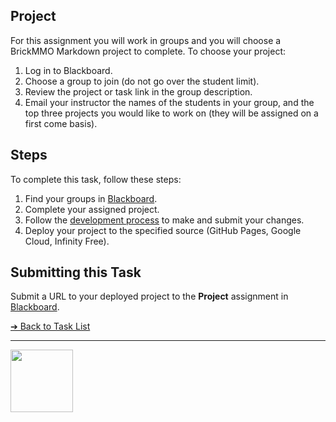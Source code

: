 <style>@import url("//readme.codeadam.ca/readme.css");</style>

## Project

For this assignment you will work in groups and you will choose a BrickMMO Markdown project to complete. To choose your project:

1. Log in to Blackboard.
2. Choose a group to join (do not go over the student limit).
3. Review the project or task link in the group description.
4. Email your instructor the names of the students in your group, and the top three projects you would like to work on (they will be assigned on a first come basis).

## Steps

To complete this task, follow these steps:

1. Find your groups in [Blackboard](https://learn.humber.ca/).
2. Complete your assigned project.
3. Follow the [development process](development-process) to make and submit your changes.
4. Deploy your project to the specified source (GitHub Pages, Google Cloud, Infinity Free).

## Submitting this Task

Submit a URL to your deployed project to the **Project** assignment in [Blackboard](https://learn.humber.ca/).

[&#10132; Back to Task List](/)

---

<a href="https://brickmmo.com">
<img src="https://brickmmo.com/images/brickmmo-logo-horizontal.jpg" width="100">
</a>
